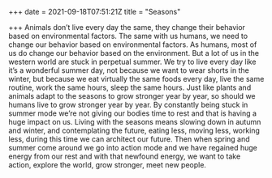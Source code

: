 +++
date = 2021-09-18T07:51:21Z
title = "Seasons"

+++
Animals don’t live every day the same, they change their behavior based on environmental factors. The same with us humans, we need to change our behavior based on environmental factors. As humans, most of us do change our behavior based on the environment. But a lot of us in the western world are stuck in perpetual summer. We try to live every day like it’s a wonderful summer day, not because we want to wear shorts in the winter, but because we eat virtually the same foods every day, live the same routine, work the same hours, sleep the same hours. Just like plants and animals adapt to the seasons to grow stronger year by year, so should we humans live to grow stronger year by year. By constantly being stuck in summer mode we’re not giving our bodies time to rest and that is having a huge impact on us. Living with the seasons means slowing down in autumn and winter, and contemplating the future, eating less, moving less, working less, during this time we can architect our future. Then when spring and summer come around we go into action mode and we have regained huge energy from our rest and with that newfound energy, we want to take action, explore the world, grow stronger, meet new people.